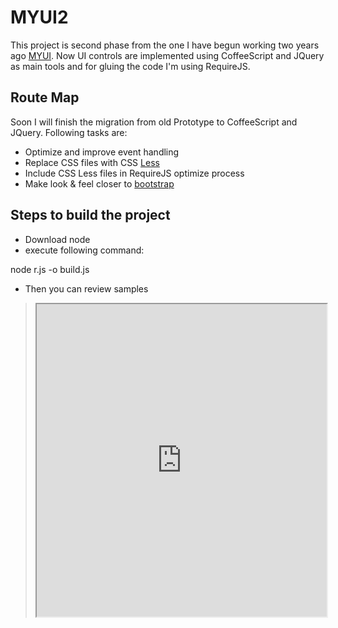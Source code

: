 MYUI2
===============================
This project is second phase from the one I have begun working two years ago <a href="http://pabloaravena.info">MYUI</a>. Now UI controls are implemented using CoffeeScript and JQuery as main tools and for gluing the code I'm using RequireJS.

Route Map
-------------------------
Soon I will finish the migration from old Prototype to CoffeeScript and JQuery. Following tasks are:

* Optimize and improve event handling
* Replace CSS files with CSS <a href="lesscss.org">Less</a>
* Include CSS Less files in RequireJS optimize process
* Make look & feel closer to <a href="http://twitter.github.com/bootstrap/">bootstrap</a>

Steps to build the project
--------------------------------------

* Download node 
* execute following command:

node r.js -o build.js

* Then you can review samples


<blockquote>
<iframe
        style="width: 100%; height: 500px"
        src="http://jsfiddle.net/paravena/Cysu8/embedded/result,js,html/">
</iframe>
</blockquote>